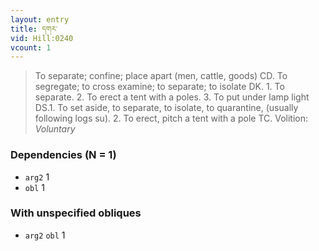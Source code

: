 ```yaml
---
layout: entry
title: དགར་
vid: Hill:0240
vcount: 1
---
```

> To separate; confine; place apart (men, cattle, goods) CD\. To segregate; to cross examine; to separate; to isolate DK\. 1\. To separate\. 2\. To erect a tent with a poles\. 3\. To put under lamp light DS\.1\. To set aside, to separate, to isolate, to quarantine, (usually following logs su)\. 2\. To erect, pitch a tent with a pole TC\.
> Volition: _Voluntary_


### Dependencies (N = 1)
* `arg2` 1
* `obl` 1


### With unspecified obliques
* `arg2` `obl` 1
